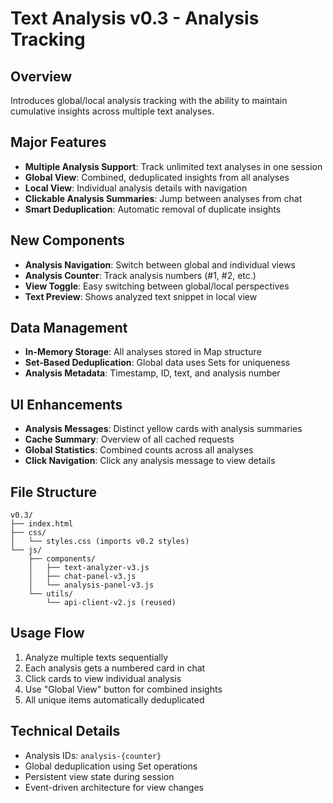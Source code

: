 # Text Analysis v0.3 - Analysis Tracking

## Overview
Introduces global/local analysis tracking with the ability to maintain cumulative insights across multiple text analyses.

## Major Features
- **Multiple Analysis Support**: Track unlimited text analyses in one session
- **Global View**: Combined, deduplicated insights from all analyses
- **Local View**: Individual analysis details with navigation
- **Clickable Analysis Summaries**: Jump between analyses from chat
- **Smart Deduplication**: Automatic removal of duplicate insights

## New Components
- **Analysis Navigation**: Switch between global and individual views
- **Analysis Counter**: Track analysis numbers (#1, #2, etc.)
- **View Toggle**: Easy switching between global/local perspectives
- **Text Preview**: Shows analyzed text snippet in local view

## Data Management
- **In-Memory Storage**: All analyses stored in Map structure
- **Set-Based Deduplication**: Global data uses Sets for uniqueness
- **Analysis Metadata**: Timestamp, ID, text, and analysis number

## UI Enhancements
- **Analysis Messages**: Distinct yellow cards with analysis summaries
- **Cache Summary**: Overview of all cached requests
- **Global Statistics**: Combined counts across all analyses
- **Click Navigation**: Click any analysis message to view details

## File Structure
```
v0.3/
├── index.html
├── css/
│   └── styles.css (imports v0.2 styles)
└── js/
    ├── components/
    │   ├── text-analyzer-v3.js
    │   ├── chat-panel-v3.js
    │   └── analysis-panel-v3.js
    └── utils/
        └── api-client-v2.js (reused)
```

## Usage Flow
1. Analyze multiple texts sequentially
2. Each analysis gets a numbered card in chat
3. Click cards to view individual analysis
4. Use "Global View" button for combined insights
5. All unique items automatically deduplicated

## Technical Details
- Analysis IDs: `analysis-{counter}`
- Global deduplication using Set operations
- Persistent view state during session
- Event-driven architecture for view changes